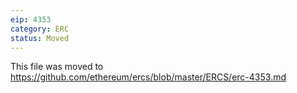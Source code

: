 ```yaml
---
eip: 4353
category: ERC
status: Moved
---
```


This file was moved to https://github.com/ethereum/ercs/blob/master/ERCS/erc-4353.md
